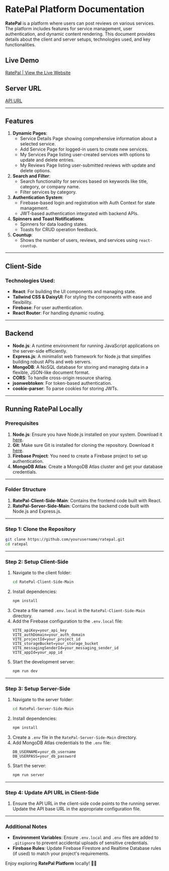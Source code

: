 # RatePal Platform Documentation

**RatePal** is a platform where users can post reviews on various services. The platform includes features for service management, user authentication, and dynamic content rendering. This document provides details about the client and server setups, technologies used, and key functionalities.

## Live Demo
[RatePal | View the Live Website ](https://ratepal-4cd33.firebaseapp.com/)

## Server URL
[API URL](https://rate-pal-server.vercel.app/)

---

## Features

1. **Dynamic Pages**:
   - Service Details Page showing comprehensive information about a selected service.
   - Add Service Page for logged-in users to create new services.
   - My Services Page listing user-created services with options to update and delete entries.
   - My Reviews Page listing user-submitted reviews with update and delete options.
2. **Search and Filter**:
   - Search functionality for services based on keywords like title, category, or company name.
   - Filter services by category.
3. **Authentication System**:
   - Firebase-based login and registration with Auth Context for state management.
   - JWT-based authentication integrated with backend APIs.
4. **Spinners and Toast Notifications**:
   - Spinners for data loading states.
   - Toasts for CRUD operation feedback.
5. **Countup**:
   - Shows the number of users, reviews, and services using `react-countup`.

---

## Client-Side

### Technologies Used:
- **React**: For building the UI components and managing state.
- **Tailwind CSS & DaisyUI**: For styling the components with ease and flexibility.
- **Firebase**: For user authentication.
- **React Router**: For handling dynamic routing.

---

## Backend
- **Node.js**: A runtime environment for running JavaScript applications on the server-side efficiently.
- **Express.js**: A minimalist web framework for Node.js that simplifies building robust APIs and web servers.
- **MongoDB**: A NoSQL database for storing and managing data in a flexible, JSON-like document format.
- **CORS**: To handle cross-origin resource sharing.
- **jsonwebtoken**: For token-based authentication.
- **cookie-parser**: To parse cookies for storing JWTs.

---

## Running RatePal Locally

### Prerequisites
1. **Node.js**: Ensure you have Node.js installed on your system. Download it [here](https://nodejs.org/).
2. **Git**: Make sure Git is installed for cloning the repository. Download it [here](https://git-scm.com/).
3. **Firebase Project**: You need to create a Firebase project to set up authentication.
4. **MongoDB Atlas**: Create a MongoDB Atlas cluster and get your database credentials.

---

### Folder Structure
1. **RatePal-Client-Side-Main**: Contains the frontend code built with React.
2. **RatePal-Server-Side-Main**: Contains the backend code built with Node.js and Express.js.

---

### Step 1: Clone the Repository
```bash
git clone https://github.com/yourusername/ratepal.git
cd ratepal
```

---

### Step 2: Setup Client-Side
1. Navigate to the client folder:
   ```bash
   cd RatePal-Client-Side-Main
   ```
2. Install dependencies:
   ```bash
   npm install
   ```
3. Create a file named `.env.local` in the `RatePal-Client-Side-Main` directory.
4. Add the Firebase configuration to the `.env.local` file:
   ```env
   VITE_apiKey=your_api_key
   VITE_authDomain=your_auth_domain
   VITE_projectId=your_project_id
   VITE_storageBucket=your_storage_bucket
   VITE_messagingSenderId=your_messaging_sender_id
   VITE_appId=your_app_id
   ```
5. Start the development server:
   ```bash
   npm run dev
   ```

---

### Step 3: Setup Server-Side
1. Navigate to the server folder:
   ```bash
   cd RatePal-Server-Side-Main
   ```
2. Install dependencies:
   ```bash
   npm install
   ```
3. Create a `.env` file in the `RatePal-Server-Side-Main` directory.
4. Add MongoDB Atlas credentials to the `.env` file:
   ```env
   DB_USERNAME=your_db_username
   DB_USERPASS=your_db_password
   ```
5. Start the server:
   ```bash
   npm run server
   ```

---

### Step 4: Update API URL in Client-Side
1. Ensure the API URL in the client-side code points to the running server. Update the API base URL in the appropriate configuration file.

---

### Additional Notes
- **Environment Variables**: Ensure `.env.local` and `.env` files are added to `.gitignore` to prevent accidental uploads of sensitive credentials.
- **Firebase Rules**: Update Firebase Firestore and Realtime Database rules (if used) to match your project's requirements.

Enjoy exploring **RatePal Platform** locally! 🌟🚀

